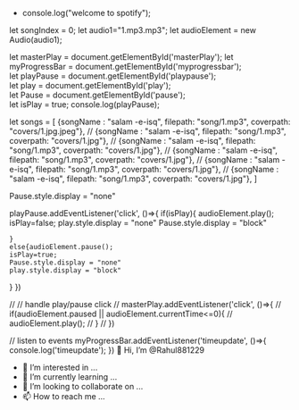 - console.log("welcome to spotify");

let songIndex = 0;
let audio1="1.mp3.mp3";
let audioElement = new Audio(audio1);

let masterPlay = document.getElementById('masterPlay');
let myProgressBar = document.getElementById('myprogressbar');  
let playPause = document.getElementById('playpause');  
let play = document.getElementById('play');  
let Pause = document.getElementById('pause');  
let  isPlay = true;
console.log(playPause);

let songs = [
    {songName : "salam -e-isq", filepath: "song/1.mp3", coverpath: "covers/1.jpg.jpeg"},
//     {songName : "salam -e-isq", filepath: "song/1.mp3", coverpath: "covers/1.jpg"},
//     {songName : "salam -e-isq", filepath: "song/1.mp3", coverpath: "covers/1.jpg"},
//     {songName : "salam -e-isq", filepath: "song/1.mp3", coverpath: "covers/1.jpg"},
//     {songName : "salam -e-isq", filepath: "song/1.mp3", coverpath: "covers/1.jpg"},
//     {songName : "salam -e-isq", filepath: "song/1.mp3", coverpath: "covers/1.jpg"},
]

Pause.style.display = "none"

playPause.addEventListener('click', ()=>{
    if(isPlay){
    audioElement.play();
        isPlay=false;
        play.style.display = "none"
        Pause.style.display = "block"


    }
    else{audioElement.pause();
    isPlay=true;
    Pause.style.display = "none"
    play.style.display = "block"
}
})

// 
// handle play/pause click
// masterPlay.addEventListener('click', ()=>{
//     if(audioElement.paused || audioElement.currentTime<=0){
//         audioElement.play();
//     }
// })

// listen to events
myProgressBar.addEventListener('timeupdate',  ()=>{
    console.log('timeupdate');
})
👋 Hi, I’m @Rahul881229
- 👀 I’m interested in ...
- 🌱 I’m currently learning ...
- 💞️ I’m looking to collaborate on ...
- 📫 How to reach me ...

<!---
Rahul881229/Rahul881229 is a ✨ special ✨ repository because its `README.md` (this file) appears on your GitHub profile.
You can click the Preview link to take a look at your changes.
--->
